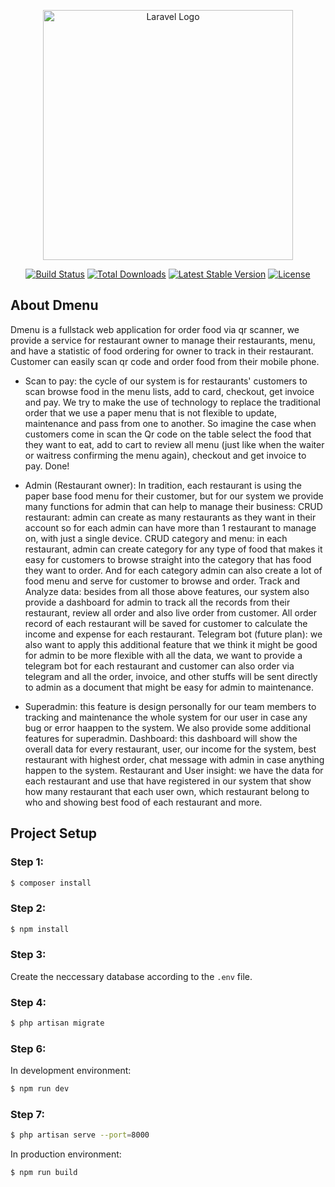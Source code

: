 <p align="center"><a href="https://laravel.com" target="_blank"><img src="https://raw.githubusercontent.com/laravel/art/master/logo-lockup/5%20SVG/2%20CMYK/1%20Full%20Color/laravel-logolockup-cmyk-red.svg" width="400" alt="Laravel Logo"></a></p>

<p align="center">
<a href="https://github.com/laravel/framework/actions"><img src="https://github.com/laravel/framework/workflows/tests/badge.svg" alt="Build Status"></a>
<a href="https://packagist.org/packages/laravel/framework"><img src="https://img.shields.io/packagist/dt/laravel/framework" alt="Total Downloads"></a>
<a href="https://packagist.org/packages/laravel/framework"><img src="https://img.shields.io/packagist/v/laravel/framework" alt="Latest Stable Version"></a>
<a href="https://packagist.org/packages/laravel/framework"><img src="https://img.shields.io/packagist/l/laravel/framework" alt="License"></a>
</p>

## About Dmenu

Dmenu is a fullstack web application for order food via qr scanner, we provide a service for restaurant owner to manage their restaurants, menu, and have a statistic of food ordering for owner to track in their restaurant. Customer can easily scan qr code and order food from their mobile phone.

- Scan to pay: the cycle of our system is for restaurants' customers to scan browse food in the menu lists, add to card, checkout, get invoice and pay. We try to make the use of technology to replace the traditional order that we use a paper menu that is not flexible to update, maintenance and pass from one to another. So imagine the case when customers come in scan the Qr code on the table select the food that they want to eat, add to cart to review all menu (just like when the waiter or waitress confirming the menu again), checkout and get invoice to pay. Done!

- Admin (Restaurant owner): In tradition, each restaurant is using the paper base food menu for their customer, but for our system we provide many functions for admin that can help to manage their business:
    CRUD restaurant: admin can create as many restaurants as they want in their account so for each admin can have more than 1 restaurant to manage on, with just a single device.
    CRUD category and menu: in each restaurant, admin can create category for any type of food that makes it easy for customers to browse straight into the category that has food they want to order. And for each category admin can also create a lot of food menu and serve for customer to browse and order.
    Track and Analyze data: besides from all those above features, our system also provide a dashboard for admin to track all the records from their restaurant, review all order and also live order from customer. All order record of each restaurant will be saved for customer to calculate the income and expense for each restaurant.
    Telegram bot (future plan): we also want to apply this additional feature that we think it might be good for admin to be more flexible with all the data, we want to provide a telegram bot for each restaurant and customer can also order via telegram and all the order, invoice, and other stuffs will be sent directly to admin as a document that might be easy for admin to maintenance.

- Superadmin: this feature is design personally for our team members to tracking and maintenance the whole system for our user in case any bug or error haappen to the system. We also provide some additional features for superadmin.
    Dashboard: this dashboard will show the overall data for every restaurant, user, our income for the system, best restaurant with highest order, chat message with admin in case anything happen to the system.
    Restaurant and User insight: we have the data for each restaurant and use that have registered in our system that show how many restaurant that each user own, which restaurant belong to who and showing best food of each restaurant and more.

## Project Setup

### Step 1:
```bash
$ composer install
```
### Step 2:
```bash
$ npm install
```
### Step 3:
Create the neccessary database according to the ```.env``` file.
### Step 4:
```bash
$ php artisan migrate
```
### Step 6:
In development environment:
```bash
$ npm run dev
```
### Step 7:
```bash
$ php artisan serve --port=8000
```

In production environment:
```bash
$ npm run build
```
